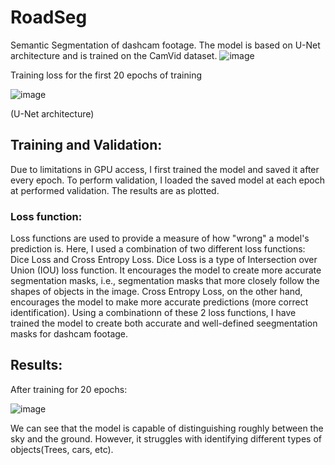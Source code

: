 # RoadSeg
Semantic Segmentation of dashcam footage.
The model is based on U-Net architecture and is trained on the CamVid dataset.
![image](https://github.com/arvind-prabhu259/RoadSeg/assets/94371314/760ecc4d-f0e5-4e13-be82-41ba4e6cc477)

Training loss for the first 20 epochs of training


![image](https://github.com/arvind-prabhu259/RoadSeg/assets/94371314/2423bb05-2fdf-462f-b1e8-8e42693de2da)

(U-Net architecture)
## Training and Validation:

Due to limitations in GPU access, I first trained the model and saved it after every epoch. To perform validation, I loaded the saved model at each epoch at performed validation. The results are as plotted.

### Loss function:

Loss functions are used to provide a measure of how "wrong" a model's prediction is. Here, I used a combination of two different loss functions: Dice Loss and Cross Entropy Loss. Dice Loss is a type of Intersection over Union (IOU) loss function. It encourages the model to create more accurate segmentation masks, i.e., segmentation masks that more closely follow the shapes of objects in the image. Cross Entropy Loss, on the other hand, encourages the model to make more accurate predictions (more correct identification). Using a combinationn of these 2 loss functions, I have trained the model to create both accurate and well-defined seegmentation masks for dashcam footage.

## Results:
After training for 20 epochs:


![image](https://github.com/arvind-prabhu259/RoadSeg/assets/94371314/615af034-6501-4a04-96aa-d2a2b4f8f9ad)


We can see that the model is capable of distinguishing roughly between the sky and the ground. However, it struggles with identifying different types of objects(Trees, cars, etc).
